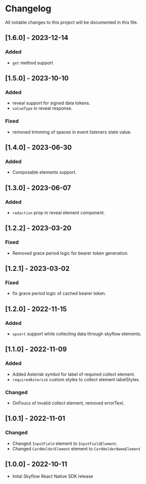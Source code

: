 # Changelog

All notable changes to this project will be documented in this file.

## [1.6.0] - 2023-12-14
### Added
- `get` method support

## [1.5.0] - 2023-10-10
### Added
- reveal support for signed data tokens.
- `valueType` in reveal response.
### Fixed
- removed trimming of spaces in event listeners state value.
## [1.4.0] - 2023-06-30
### Added
- Composable elements support.
## [1.3.0] - 2023-06-07
### Added
-   `redaction` prop in reveal element component.
## [1.2.2] - 2023-03-20
### Fixed
-   Removed grace period logic for bearer token generation.
## [1.2.1] - 2023-03-02
### Fixed
- fix grace period logic of cached bearer token.
## [1.2.0] - 2022-11-15
### Added
-   `upsert` support while collecting data through skyflow elements.
## [1.1.0] - 2022-11-09
### Added
- Added Asterisk symbol for label of required collect element. 
- `requiredAsterisk` custom styles to collect element labelStyles.
### Changed
- OnFoucs of invalid collect element, removed errorText. 
## [1.0.1] - 2022-11-01

### Changed

- Changed `InputField` element to `InputFieldElement`. 
- Changed `CardHolderElement` element to `CardHolderNameElement` 


## [1.0.0] - 2022-10-11

- Inital Skyflow React Native SDK release